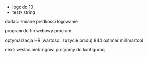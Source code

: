 - logo do 10
- testy string



dodac:
zmiane predkosci
logowanie




program do fin webowy
program 


optymalizacja HR (wartosc i zuzycie pradu)
844
optimar
millimartool


next:
wyslac nieblingowi programy do konfiguracji